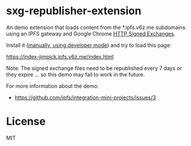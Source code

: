 sxg-republisher-extension
=========================

An demo extension that loads content from the *.ipfs.v6z.me subdomains
using an IPFS gateway and Google Chrome [HTTP Signed Exchanges](https://developers.google.com/web/updates/2018/11/signed-exchanges).

Install it ([manually, using developer mode](https://developer.chrome.com/extensions/getstarted#manifest)) and try to load this page:

https://index-jimpick.ipfs.v6z.me/index.html

Note: The signed exchange files need to be republished every 7 days or
they expire ... so this demo may fail to work in the future.

For more information about the demo:

* https://github.com/ipfs/integration-mini-projects/issues/3

# License

MIT


